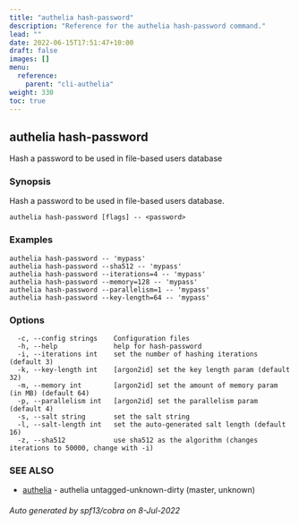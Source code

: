 ```yaml
---
title: "authelia hash-password"
description: "Reference for the authelia hash-password command."
lead: ""
date: 2022-06-15T17:51:47+10:00
draft: false
images: []
menu:
  reference:
    parent: "cli-authelia"
weight: 330
toc: true
---
```


## authelia hash-password

Hash a password to be used in file-based users database

### Synopsis

Hash a password to be used in file-based users database.

```
authelia hash-password [flags] -- <password>
```

### Examples

```
authelia hash-password -- 'mypass'
authelia hash-password --sha512 -- 'mypass'
authelia hash-password --iterations=4 -- 'mypass'
authelia hash-password --memory=128 -- 'mypass'
authelia hash-password --parallelism=1 -- 'mypass'
authelia hash-password --key-length=64 -- 'mypass'
```

### Options

```
  -c, --config strings    Configuration files
  -h, --help              help for hash-password
  -i, --iterations int    set the number of hashing iterations (default 3)
  -k, --key-length int    [argon2id] set the key length param (default 32)
  -m, --memory int        [argon2id] set the amount of memory param (in MB) (default 64)
  -p, --parallelism int   [argon2id] set the parallelism param (default 4)
  -s, --salt string       set the salt string
  -l, --salt-length int   set the auto-generated salt length (default 16)
  -z, --sha512            use sha512 as the algorithm (changes iterations to 50000, change with -i)
```

### SEE ALSO

* [authelia](authelia.md)	 - authelia untagged-unknown-dirty (master, unknown)

###### Auto generated by spf13/cobra on 8-Jul-2022
